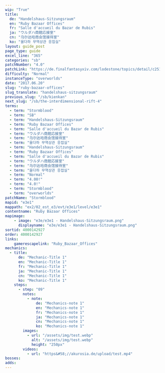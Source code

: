 ```yaml
---
wip: "True"
title:
  de: "Handelshaus-Sitzungsraum"
  en: "Ruby Bazaar Offices"
  fr: "Salle d'accueil du Bazar de Rubis"
  ja: "ウルダハ商館応接室"
  cn: "乌尔达哈商会馆接待室"
  ko: "울다하 무역상관 응접실"
layout: guide_post
page_type: guide
excel_line: "365"
categories: "sb"
patchNumber: "4.0"
patchLink: "https://de.finalfantasyxiv.com/lodestone/topics/detail/c2519c232d02fc2394c3830faa364611cd4e610c"
difficulty: "Normal"
instanceType: "overworlds"
date: "2017.06.20"
slug: "ruby-bazaar-offices"
slug_translate: "handelshaus-sitzungsraum"
previous_slug: "/sb/kienkan"
next_slug: "/sb/the-interdimensional-rift-4"
terms:
  - term: "Stormblood"
  - term: "SB"
  - term: "Handelshaus-Sitzungsraum"
  - term: "Ruby Bazaar Offices"
  - term: "Salle d'accueil du Bazar de Rubis"
  - term: "ウルダハ商館応接室"
  - term: "乌尔达哈商会馆接待室"
  - term: "울다하 무역상관 응접실"
  - term: "Handelshaus-Sitzungsraum"
  - term: "Ruby Bazaar Offices"
  - term: "Salle d'accueil du Bazar de Rubis"
  - term: "ウルダハ商館応接室"
  - term: "乌尔达哈商会馆接待室"
  - term: "울다하 무역상관 응접실"
  - term: "Normal"
  - term: "4.00!"
  - term: "4.0!"
  - term: "Stormblood"
  - term: "overworlds"
patchName: "Stormblood"
mapid: "e3e1"
mappath: "ex2/02_est_e3/evt/e3e1/level/e3e1"
contentname: "Ruby Bazaar Offices"
mapimage:
    - image: "e3e/e3e1 - Handelshaus-Sitzungsraum.png"
      displayname: "e3e/e3e1 - Handelshaus-Sitzungsraum.png"
sortid: 4000142927
order: 4000142927
links:
    gamerescapelink: "Ruby_Bazaar_Offices"
mechanics:
  - title:
      de: "Mechanic-Title 1"
      en: "Mechanic-Title 1"
      fr: "Mechanic-Title 1"
      ja: "Mechanic-Title 1"
      cn: "Mechanic-Title 1"
      ko: "Mechanic-Title 1"
    steps:
      - step: "09"
        notes:
          - note:
              de: "Mechanics-note 1"
              en: "Mechanics-note 1"
              fr: "Mechanics-note 1"
              ja: "Mechanics-note 1"
              cn: "Mechanics-note 1"
              ko: "Mechanics-note 1"
        images:
          - url: "/assets/img/test.webp"
            alt: "/assets/img/test.webp"
            height: "250px"
        videos:
          - url: "https&#58;//akurosia.de/upload/test.mp4"
bosses:
adds:
---
```

